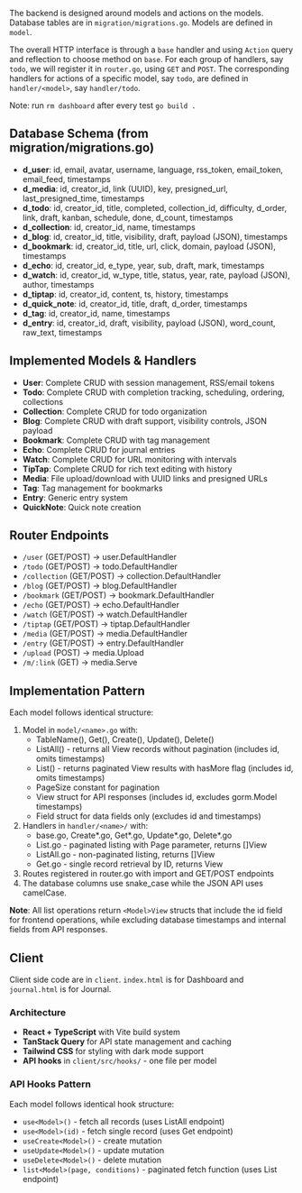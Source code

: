 The backend is designed around models and actions on the models. Database tables are in `migration/migrations.go`. Models are defined in `model`.

The overall HTTP interface is through a `base` handler and using `Action` query and reflection to choose method on `base`. For each group of handlers, say `todo`, we will register it in `router.go`, using `GET` and `POST`. The corresponding handlers for actions of a specific model, say `todo`, are defined in `handler/<model>`, say `handler/todo`.

Note: run `rm dashboard` after every test `go build .`

## Database Schema (from migration/migrations.go)

- **d_user**: id, email, avatar, username, language, rss_token, email_token, email_feed, timestamps
- **d_media**: id, creator_id, link (UUID), key, presigned_url, last_presigned_time, timestamps
- **d_todo**: id, creator_id, title, completed, collection_id, difficulty, d_order, link, draft, kanban, schedule, done, d_count, timestamps
- **d_collection**: id, creator_id, name, timestamps
- **d_blog**: id, creator_id, title, visibility, draft, payload (JSON), timestamps
- **d_bookmark**: id, creator_id, title, url, click, domain, payload (JSON), timestamps
- **d_echo**: id, creator_id, e_type, year, sub, draft, mark, timestamps
- **d_watch**: id, creator_id, w_type, title, status, year, rate, payload (JSON), author, timestamps
- **d_tiptap**: id, creator_id, content, ts, history, timestamps
- **d_quick_note**: id, creator_id, title, draft, d_order, timestamps
- **d_tag**: id, creator_id, name, timestamps
- **d_entry**: id, creator_id, draft, visibility, payload (JSON), word_count, raw_text, timestamps

## Implemented Models & Handlers

- **User**: Complete CRUD with session management, RSS/email tokens
- **Todo**: Complete CRUD with completion tracking, scheduling, ordering, collections
- **Collection**: Complete CRUD for todo organization
- **Blog**: Complete CRUD with draft support, visibility controls, JSON payload
- **Bookmark**: Complete CRUD with tag management
- **Echo**: Complete CRUD for journal entries
- **Watch**: Complete CRUD for URL monitoring with intervals
- **TipTap**: Complete CRUD for rich text editing with history
- **Media**: File upload/download with UUID links and presigned URLs
- **Tag**: Tag management for bookmarks
- **Entry**: Generic entry system
- **QuickNote**: Quick note creation

## Router Endpoints

- `/user` (GET/POST) → user.DefaultHandler
- `/todo` (GET/POST) → todo.DefaultHandler
- `/collection` (GET/POST) → collection.DefaultHandler
- `/blog` (GET/POST) → blog.DefaultHandler
- `/bookmark` (GET/POST) → bookmark.DefaultHandler
- `/echo` (GET/POST) → echo.DefaultHandler
- `/watch` (GET/POST) → watch.DefaultHandler
- `/tiptap` (GET/POST) → tiptap.DefaultHandler
- `/media` (GET/POST) → media.DefaultHandler
- `/entry` (GET/POST) → entry.DefaultHandler
- `/upload` (POST) → media.Upload
- `/m/:link` (GET) → media.Serve

## Implementation Pattern

Each model follows identical structure:

1. Model in `model/<name>.go` with:
   - TableName(), Get(), Create(), Update(), Delete()
   - ListAll<Name>() - returns all <Name>View records without pagination (includes id, omits timestamps)
   - List<Name>() - returns paginated <Name>View results with hasMore flag (includes id, omits timestamps)
   - <name>PageSize constant for pagination
   - <Name>View struct for API responses (includes id, excludes gorm.Model timestamps)
   - <Name>Field struct for data fields only (excludes id and timestamps)
2. Handlers in `handler/<name>/` with:
   - base.go, Create*.go, Get*.go, Update*.go, Delete*.go
   - List<Name>.go - paginated listing with Page parameter, returns []<Name>View
   - ListAll<Name>.go - non-paginated listing, returns []<Name>View
   - Get<Name>.go - single record retrieval by ID, returns <Name>View
3. Routes registered in router.go with import and GET/POST endpoints
4. The database columns use snake_case while the JSON API uses camelCase.

**Note**: All list operations return `<Model>View` structs that include the id field for frontend operations, while excluding database timestamps and internal fields from API responses.

## Client

Client side code are in `client`. `index.html` is for Dashboard and `journal.html` is for Journal.

### Architecture

- **React + TypeScript** with Vite build system
- **TanStack Query** for API state management and caching
- **Tailwind CSS** for styling with dark mode support
- **API hooks** in `client/src/hooks/` - one file per model

### API Hooks Pattern

Each model follows identical hook structure:

- `use<Model>()` - fetch all records (uses ListAll<Model> endpoint)
- `use<Model>(id)` - fetch single record (uses Get<Model> endpoint)
- `useCreate<Model>()` - create mutation
- `useUpdate<Model>()` - update mutation
- `useDelete<Model>()` - delete mutation
- `list<Model>(page, conditions)` - paginated fetch function (uses List<Model> endpoint)

